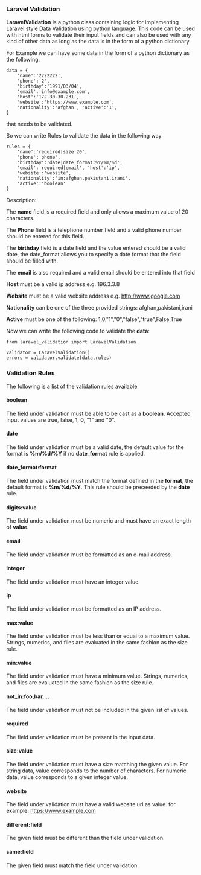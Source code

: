 ### Laravel Validation

**LaravelValidation** is a python class containing logic for implementing Laravel style Data Validation using python language. This code can be used with html forms to validate their input fields and can also be used with any kind of other data as long as the data is in the form of a python dictionary.

For Example we can have some data in the form of a python dictionary as the following:

    data = { 
        'name':'2222222',   
        'phone':'2',  
        'birthday':'1991/03/04',    
        'email':'info@example.com',    
        'host':'172.30.30.231',  
        'website':'https://www.example.com', 
        'nationality':'afghan', 'active':'1',  
    }

that needs to be validated.

So we can write Rules to validate the data in the following way

    rules = { 
        'name':'required|size:20',   
        'phone':'phone', 
        'birthday':'date|date_format:%Y/%m/%d', 
        'email':'required|email', 'host':'ip', 
        'website':'website', 
        'nationality':'in:afghan,pakistani,irani',
        'active':'boolean'
    }  

Description:

The **name** field is a required field and only allows a maximum value of 20 characters.

The **Phone** field is a telephone number field and a valid phone number should be entered for this field.

The **birthday** field is a date field and the value entered should be a valid date, the date_format allows you to specify a date format that the field should be filled with.

The **email** is also required and a valid email should be entered into that field  

**Host** must be a valid ip address e.g. 196.3.3.8

**Website** must be a valid website address e.g. http://www.google.com  

**Nationality** can be one of the three provided strings: afghan,pakistani,irani  

**Active** must be one of the following: 1,0,"1","0","false","true",False,True


Now we can write the following code to validate the **data**:

    from laravel_validation import LaravelValidation

    validator = LaravelValidation()
    errors = validator.validate(data,rules)



### Validation Rules

The following is a list of the validation rules available

#### boolean

The field under validation must be able to be cast as a **boolean**. Accepted input values are true, false, 1, 0, "1" and "0".

#### date

The field under validation must be a valid date, the default value for the format is **%m/%d/%Y** if no **date_format** rule is applied.

#### date_format:format

The field under validation must match the format defined in the **format**, the default format is **%m/%d/%Y**. This rule should be preceeded by the **date** rule.

#### digits:value

The field under validation must be numeric and must have an exact length of **value**.

#### email

The field under validation must be formatted as an e-mail address.

#### integer

The field under validation must have an integer value.

#### ip

The field under validation must be formatted as an IP address.

#### max:value

The field under validation must be less than or equal to a maximum value. Strings, numerics, and files are evaluated in the same fashion as the size rule.

#### min:value

The field under validation must have a minimum value. Strings, numerics, and files are evaluated in the same fashion as the size rule.

#### not_in:foo,bar,...

The field under validation must not be included in the given list of values.

#### required

The field under validation must be present in the input data.

#### size:value

The field under validation must have a size matching the given value. For string data, value corresponds to the number of characters. For numeric data, value corresponds to a given integer value.

#### website

The field under validation must have a valid website url as value. for example: https://www.example.com

#### different:field

The given field must be different than the field under validation.

#### same:field

The given field must match the field under validation.
